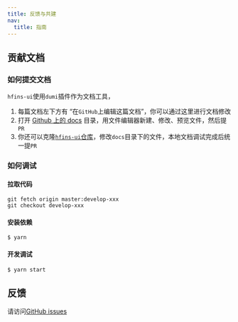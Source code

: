 ```yaml
---
title: 反馈与共建
nav:
  title: 指南
---
```


## 贡献文档
### 如何提交文档

`hfins-ui`使用`dumi`插件作为文档工具，

1. 每篇文档左下方有 “在`GitHub`上编辑这篇文档”，你可以通过这里进行文档修改
2. 打开 [Github 上的 docs](https://github.com/hfins/hfins-ui/tree/master/docs) 目录，用文件编辑器新建、修改、预览文件，然后提`PR`
3. 你还可以克隆[`hfins-ui`仓库](https://github.com/hfins/hfins-ui)，修改`docs`目录下的文件，本地文档调试完成后统一提`PR`

### 如何调试

#### 拉取代码
```shell
git fetch origin master:develop-xxx
git checkout develop-xxx
```
#### 安装依赖

```shell
$ yarn
```

#### 开发调试

```shell
$ yarn start
```

## 反馈

请访问[GitHub issues](https://github.com/hfins/hfins-ui/issues/new/choose)

